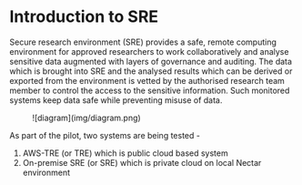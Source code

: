 # Introduction to SRE 
Secure research environment (SRE) provides a safe, remote computing environment for approved researchers to work collaboratively and analyse sensitive data augmented with layers of governance and auditing. The data which is brought into SRE and the analysed results which can be derived or exported from the environment is vetted by the authorised research team member to control the access to the sensitive information. Such monitored systems keep data safe while preventing misuse of data. 

<figure markdown>
  ![diagram](img/diagram.png)
  <figcaption> </figcaption>
</figure>

As part of the pilot, two systems are being tested -

1.  AWS-TRE (or TRE) which is public cloud based system
2.  On-premise SRE (or SRE) which is private cloud on local Nectar environment
